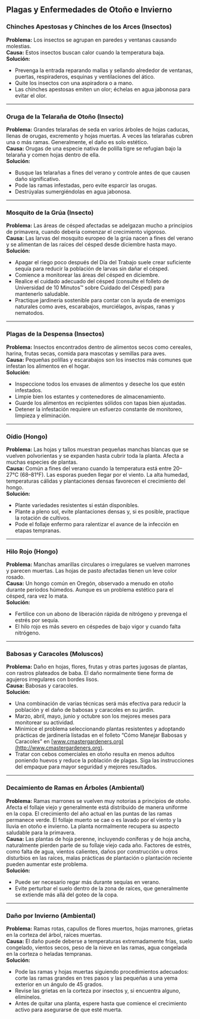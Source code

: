 ## Plagas y Enfermedades de Otoño e Invierno

### Chinches Apestosas y Chinches de los Arces (Insectos)
**Problema:** Los insectos se agrupan en paredes y ventanas causando molestias.  
**Causa:** Estos insectos buscan calor cuando la temperatura baja.  
**Solución:**
- Prevenga la entrada reparando mallas y sellando alrededor de ventanas, puertas, respiraderos, esquinas y ventilaciones del ático.
- Quite los insectos con una aspiradora o a mano.
- Las chinches apestosas emiten un olor; échelas en agua jabonosa para evitar el olor.

---

### Oruga de la Telaraña de Otoño (Insecto)
**Problema:** Grandes telarañas de seda en varios árboles de hojas caducas, llenas de orugas, excremento y hojas muertas. A veces las telarañas cubren una o más ramas. Generalmente, el daño es solo estético.  
**Causa:** Orugas de una especie nativa de polilla tigre se refugian bajo la telaraña y comen hojas dentro de ella.  
**Solución:**
- Busque las telarañas a fines del verano y controle antes de que causen daño significativo.
- Pode las ramas infestadas, pero evite esparcir las orugas.
- Destrúyalas sumergiéndolas en agua jabonosa.

---

### Mosquito de la Grúa (Insecto)
**Problema:** Las áreas de césped afectadas se adelgazan mucho a principios de primavera, cuando debería comenzar el crecimiento vigoroso.  
**Causa:** Las larvas del mosquito europeo de la grúa nacen a fines del verano y se alimentan de las raíces del césped desde diciembre hasta mayo.  
**Solución:**
- Apagar el riego poco después del Día del Trabajo suele crear suficiente sequía para reducir la población de larvas sin dañar el césped.
- Comience a monitorear las áreas del césped en diciembre.
- Realice el cuidado adecuado del césped (consulte el folleto de Universidad de 10 Minutos™ sobre Cuidado del Césped) para mantenerlo saludable.
- Practique jardinería sostenible para contar con la ayuda de enemigos naturales como aves, escarabajos, murciélagos, avispas, ranas y nematodos.

---

### Plagas de la Despensa (Insectos)
**Problema:** Insectos encontrados dentro de alimentos secos como cereales, harina, frutas secas, comida para mascotas y semillas para aves.  
**Causa:** Pequeñas polillas y escarabajos son los insectos más comunes que infestan los alimentos en el hogar.  
**Solución:**
- Inspeccione todos los envases de alimentos y deseche los que estén infestados.
- Limpie bien los estantes y contenedores de almacenamiento.
- Guarde los alimentos en recipientes sólidos con tapas bien ajustadas.
- Detener la infestación requiere un esfuerzo constante de monitoreo, limpieza y eliminación.

---

### Oídio (Hongo)
**Problema:** Las hojas y tallos muestran pequeñas manchas blancas que se vuelven polvorientas y se expanden hasta cubrir toda la planta. Afecta a muchas especies de plantas.  
**Causa:** Común a fines del verano cuando la temperatura está entre 20–27°C (68–81°F). Las esporas pueden llegar por el viento. La alta humedad, temperaturas cálidas y plantaciones densas favorecen el crecimiento del hongo.  
**Solución:**
- Plante variedades resistentes si están disponibles.
- Plante a pleno sol, evite plantaciones densas y, si es posible, practique la rotación de cultivos.
- Pode el follaje enfermo para ralentizar el avance de la infección en etapas tempranas.

---

### Hilo Rojo (Hongo)
**Problema:** Manchas amarillas circulares o irregulares se vuelven marrones y parecen muertas. Las hojas de pasto afectadas tienen un leve color rosado.  
**Causa:** Un hongo común en Oregón, observado a menudo en otoño durante periodos húmedos. Aunque es un problema estético para el césped, rara vez lo mata.  
**Solución:**
- Fertilice con un abono de liberación rápida de nitrógeno y prevenga el estrés por sequía.
- El hilo rojo es más severo en céspedes de bajo vigor y cuando falta nitrógeno.

---

### Babosas y Caracoles (Moluscos)
**Problema:** Daño en hojas, flores, frutas y otras partes jugosas de plantas, con rastros plateados de baba. El daño normalmente tiene forma de agujeros irregulares con bordes lisos.  
**Causa:** Babosas y caracoles.  
**Solución:**
- Una combinación de varias técnicas será más efectiva para reducir la población y el daño de babosas y caracoles en su jardín.
- Marzo, abril, mayo, junio y octubre son los mejores meses para monitorear su actividad.
- Minimice el problema seleccionando plantas resistentes y adoptando prácticas de jardinería listadas en el folleto “Cómo Manejar Babosas y Caracoles” en [www.cmastergardeners.org](http://www.cmastergardeners.org).
- Tratar con cebos comerciales en otoño resulta en menos adultos poniendo huevos y reduce la población de plagas. Siga las instrucciones del empaque para mayor seguridad y mejores resultados.

---

### Decaimiento de Ramas en Árboles (Ambiental)
**Problema:** Ramas marrones se vuelven muy notorias a principios de otoño. Afecta el follaje viejo y generalmente está distribuido de manera uniforme en la copa. El crecimiento del año actual en las puntas de las ramas permanece verde. El follaje muerto se cae o es lavado por el viento y la lluvia en otoño e invierno. La planta normalmente recupera su aspecto saludable para la primavera.  
**Causa:** Las plantas de hoja perenne, incluyendo coníferas y de hoja ancha, naturalmente pierden parte de su follaje viejo cada año. Factores de estrés, como falta de agua, vientos calientes, daños por construcción u otros disturbios en las raíces, malas prácticas de plantación o plantación reciente pueden aumentar este problema.  
**Solución:**
- Puede ser necesario regar más durante sequías en verano.
- Evite perturbar el suelo dentro de la zona de raíces, que generalmente se extiende más allá del goteo de la copa.

---

### Daño por Invierno (Ambiental)
**Problema:** Ramas rotas, capullos de flores muertos, hojas marrones, grietas en la corteza del árbol, raíces muertas.  
**Causa:** El daño puede deberse a temperaturas extremadamente frías, suelo congelado, vientos secos, peso de la nieve en las ramas, agua congelada en la corteza o heladas tempranas.  
**Solución:**
- Pode las ramas y hojas muertas siguiendo procedimientos adecuados: corte las ramas grandes en tres pasos y las pequeñas a una yema exterior en un ángulo de 45 grados.
- Revise las grietas en la corteza por insectos y, si encuentra alguno, elimínelos.
- Antes de quitar una planta, espere hasta que comience el crecimiento activo para asegurarse de que esté muerta.
